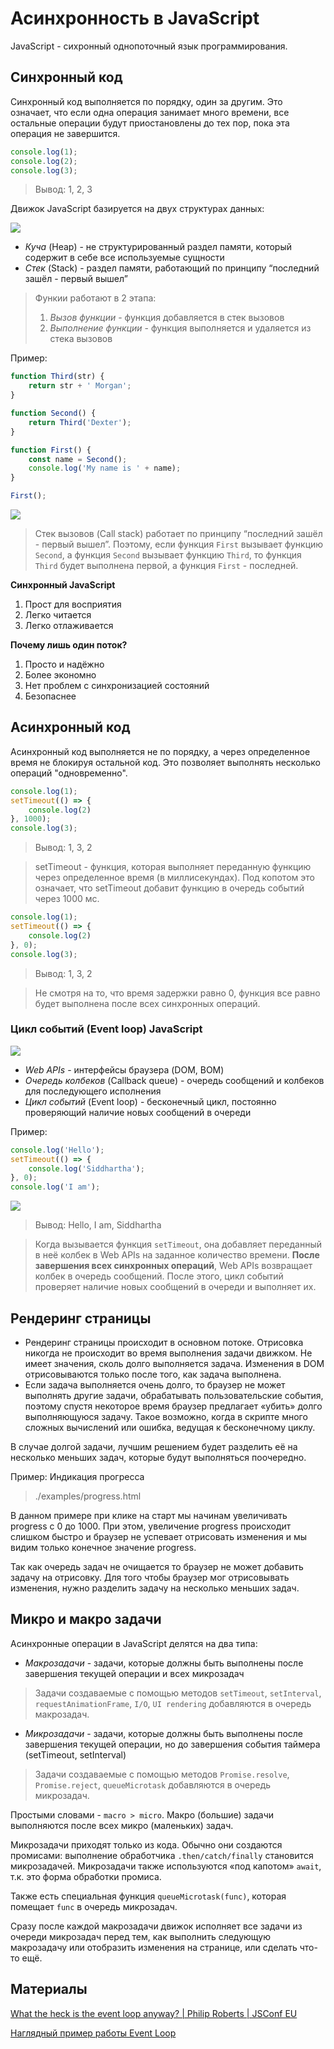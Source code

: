 # Асинхронность в JavaScript
JavaScript - сихронный однопоточный язык программирования.

## Синхронный код
Синхронный код выполняется по порядку, один за другим. Это означает, что если одна операция занимает много времени, все остальные операции будут приостановлены до тех пор, пока эта операция не завершится.

```js
console.log(1);
console.log(2);
console.log(3);
```
> Вывод: 1, 2, 3

Движок JavaScript базируется на двух структурах данных:

![](./assets/heap-&-stack.png)

- *Куча* (Heap) - не структурированный раздел памяти, который содержит в себе все используемые сущности
- *Стек* (Stack) - раздел памяти, работающий по принципу “последний зашёл - первый вышел”

> Функии работают в 2 этапа:
> 1. *Вызов функции* - функция добавляется в стек вызовов
> 2. *Выполнение функции* - функция выполняется и удаляется из стека вызовов

Пример:
```js
function Third(str) {
    return str + ' Morgan';
}

function Second() {
    return Third('Dexter');
}

function First() {
    const name = Second();
    console.log('My name is ' + name);
}

First();
```

![](./assets/call-stack-steps.png)

> Стек вызовов (Call stack) работает по принципу “последний зашёл - первый вышел”. Поэтому, если функция `First` вызывает функцию `Second`, а функция `Second` вызывает функцию `Third`, то функция `Third` будет выполнена первой, а функция `First` - последней.

**Синхронный JavaScript**
1. Прост для восприятия
2. Легко читается
3. Легко отлаживается

**Почему лишь один поток?**
1. Просто и надёжно
2. Более экономно
3. Нет проблем с синхронизацией состояний
4. Безопаснее


## Асинхронный код
Асинхронный код выполняется не по порядку, а через определенное время не блокируя остальной код. Это позволяет выполнять несколько операций "одновременно".

```js
console.log(1);
setTimeout(() => {
    console.log(2)
}, 1000);
console.log(3);
```
> Вывод: 1, 3, 2

> setTimeout - функция, которая выполняет переданную функцию через определенное время (в миллисекундах). Под копотом это означает, что setTimeout добавит функцию в очередь событий через 1000 мс.

```js
console.log(1);
setTimeout(() => {
    console.log(2)
}, 0);
console.log(3);
```
> Вывод: 1, 3, 2

> Не смотря на то, что время задержки равно 0, функция все равно будет выполнена после всех синхронных операций.

### Цикл событий (Event loop) JavaScript

![](./assets/event-loop.png)

- *Web APIs* - интерфейсы браузера (DOM, BOM)
- *Очередь колбеков* (Callback queue) - очередь сообщений и колбеков для последующего исполнения
- *Цикл событий* (Event loop) - бесконечный цикл, постоянно проверяющий наличие новых сообщений в очереди

Пример:
```js
console.log('Hello');
setTimeout(() => {
    console.log('Siddhartha');
}, 0);
console.log('I am');
```

![](./assets/event-loop-steps.png)
> Вывод: Hello, I am, Siddhartha

> Когда вызывается функция `setTimeout`, она добавляет переданный в неё колбек в Web APIs на заданное количество времени. **После завершения всех синхронных операций**, Web APIs возвращает колбек в очередь сообщений. После этого, цикл событий проверяет наличие новых сообщений в очереди и выполняет их.

## Рендеринг страницы
- Рендеринг страницы происходит в основном потоке. Отрисовка никогда не происходит во время выполнения задачи движком. Не имеет значения, сколь долго выполняется задача. Изменения в DOM отрисовываются только после того, как задача выполнена.
- Если задача выполняется очень долго, то браузер не может выполнять другие задачи, обрабатывать пользовательские события, поэтому спустя некоторое время браузер предлагает «убить» долго выполняющуюся задачу. Такое возможно, когда в скрипте много сложных вычислений или ошибка, ведущая к бесконечному циклу.

В случае долгой задачи, лучшим решением будет разделить её на несколько меньших задач, которые будут выполняться поочередно.

Пример: Индикация прогресса

> ./examples/progress.html

В данном примере при клике на старт мы начинам увеличивать progress с 0 до 1000. При этом, увеличение progress происходит слишком быстро и браузер не успевает отрисовать изменения и мы видим только конечное значение progress.

Так как очередь задач не очищается то браузер не может добавить задачу на отрисовку. Для того чтобы браузер мог отрисовывать изменения, нужно разделить задачу на несколько меньших задач.


## Микро и макро задачи
Асинхронные операции в JavaScript делятся на два типа:
- *Макрозадачи* - задачи, которые должны быть выполнены после завершения текущей операции и всех микрозадач

> Задачи создаваемые с помощью методов `setTimeout`, `setInterval`, `requestAnimationFrame`, `I/O`, `UI rendering` добавляются в очередь макрозадач.

- *Микрозадачи* - задачи, которые должны быть выполнены после завершения текущей операции, но до завершения события таймера (setTimeout, setInterval)

> Задачи создаваемые с помощью методов `Promise.resolve`, `Promise.reject`, `queueMicrotask` добавляются в очередь микрозадач.

Простыми словами - `macro > micro`. Макро (большие) задачи выполняются после всех микро (маленьких) задач.

Микрозадачи приходят только из кода. Обычно они создаются промисами: выполнение обработчика `.then/catch/finally` становится микрозадачей. Микрозадачи также используются «под капотом» `await`, т.к. это форма обработки промиса.

Также есть специальная функция `queueMicrotask(func)`, которая помещает `func` в очередь микрозадач.

Сразу после каждой макрозадачи движок исполняет все задачи из очереди микрозадач перед тем, как выполнить следующую макрозадачу или отобразить изменения на странице, или сделать что-то ещё.

## Материалы

[What the heck is the event loop anyway? | Philip Roberts | JSConf EU](https://www.youtube.com/watch?v=8aGhZQkoFbQ&t=817s&ab_channel=JSConf)

[Наглядный пример работы Event Loop](https://www.jsv9000.app/)
